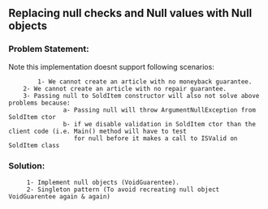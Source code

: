 ﻿## Replacing null checks and Null values with Null objects

### Problem Statement:

  Note this implementation doesnt support following scenarios:
  
           	1- We cannot create an article with no moneyback guarantee.
		2- We cannot create an article with no repair guarantee.
		3- Passing null to SoldItem constructor will also not solve above problems because:
                   a- Passing null will throw ArgumentNullException from SoldItem ctor
                   b- if we disable validation in SoldItem ctor than the client code (i.e. Main() method will have to test
                      for null before it makes a call to ISValid on SoldItem class
                      
###  Solution:
		 1- Implement null objects (VoidGuarentee).
		 2- Singleton pattern (To avoid recreating null object VoidGuarentee again & again)
                     
 

